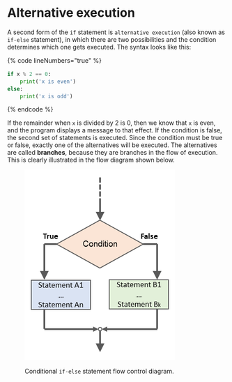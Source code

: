 # Alternative execution

A second form of the `if` statement is `alternative execution` (also known as `if-else` statement), in which there are two possibilities and the condition determines which one gets executed. The syntax looks like this:

{% code lineNumbers="true" %}
```python
if x % 2 == 0: 
    print('x is even') 
else: 
    print('x is odd') 
```
{% endcode %}

If the remainder when `x` is divided by 2 is 0, then we know that `x` is even, and the program displays a message to that effect. If the condition is false, the second set of statements is executed. Since the condition must be true or false, exactly one of the alternatives will be executed. The alternatives are called **branches**, because they are branches in the flow of execution. This is clearly illustrated in the flow diagram shown below.

<figure><img src="../.gitbook/assets/ifelsestatementdiagram.png" alt="figure representing the conditional if-else statement flow control diagram."><figcaption><p>Conditional <code>if-else</code> statement flow control diagram.</p></figcaption></figure>

